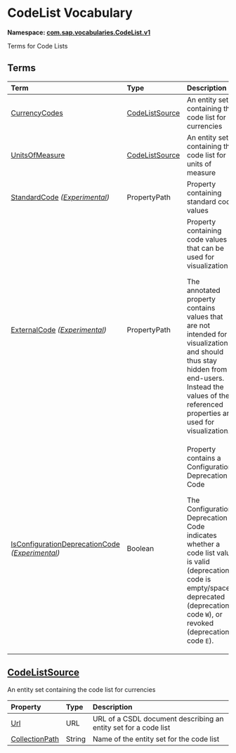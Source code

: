 # CodeList Vocabulary
**Namespace: [com.sap.vocabularies.CodeList.v1](CodeList.xml)**

Terms for Code Lists


## Terms

Term|Type|Description
:---|:---|:----------
[CurrencyCodes](CodeList.xml#L37)|[CodeListSource](#CodeListSource)|<a name="CurrencyCodes"></a>An entity set containing the code list for currencies
[UnitsOfMeasure](CodeList.xml#L41)|[CodeListSource](#CodeListSource)|<a name="UnitsOfMeasure"></a>An entity set containing the code list for units of measure
[StandardCode](CodeList.xml#L56) *([Experimental](Common.md#Experimental))*|PropertyPath|<a name="StandardCode"></a>Property containing standard code values
[ExternalCode](CodeList.xml#L61) *([Experimental](Common.md#Experimental))*|PropertyPath|<a name="ExternalCode"></a>Property containing code values that can be used for visualization<p>The annotated property contains values that are not intended for visualization and should thus stay hidden from end-users. Instead the values of the referenced properties are used for visualization.</p>
[IsConfigurationDeprecationCode](CodeList.xml#L68) *([Experimental](Common.md#Experimental))*|Boolean|<a name="IsConfigurationDeprecationCode"></a>Property contains a Configuration Deprecation Code<p>The Configuration Deprecation Code indicates whether a code list value is valid (deprecation code is empty/space), deprecated (deprecation code `W`), or revoked (deprecation code `E`).</p>

## <a name="CodeListSource"></a>[CodeListSource](CodeList.xml#L45)
An entity set containing the code list for currencies

Property|Type|Description
:-------|:---|:----------
[Url](CodeList.xml#L47)|URL|URL of a CSDL document describing an entity set for a code list
[CollectionPath](CodeList.xml#L51)|String|Name of the entity set for the code list

